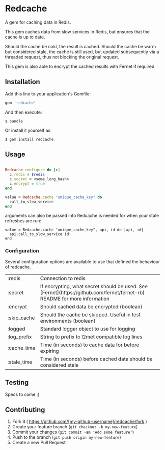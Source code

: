 # Redcache

A gem for caching data in Redis.

This gem caches data from slow services in Redis, but ensures that the cache is
up to date.

Should the cache be cold, the result is cached.  Should the cache be warm but
considered stale, the cache is still used, but updated subsequently via a
threaded request, thus not blocking the original request.

This gem is also able to encrypt the cached results with Fernet if required.

## Installation

Add this line to your application's Gemfile:

```ruby
gem 'redcache'
```

And then execute:

    $ bundle

Or install it yourself as:

    $ gem install redcache

## Usage

```ruby

Redcache.configure do |c|
  c.redis = $redis
  c.secret = <some_long_hash>
  c.encrypt = true
end

value = Redcache.cache "unique_cache_key" do
  call_to_slow_service
end
```

arguments can also be passed into Redcache is needed for when your stale
refreshes are run:

```
value = Redcache.cache "unique_cache_key", api, id do |api, id|
  api.call_to_slow_service id
end
```

### Configuration

Several configuration options are available to use that defined the behaviour of
redcache.

<table>
  <tr>
    <td>:redis</td>
    <td>Connection to redis</td>
  </tr>
  <tr>
    <td>:secret</td>
    <td>If encrypting, what secret should be used.  See [Fernet](https://github.com/fernet/fernet-rb) README for more
information</td>
  </tr>
  <tr>
    <td>:encrypt</td>
    <td>Should cached data be encrypted (boolean)</td>
  </tr>
  <tr>
    <td>:skip_cache</td>
    <td>Should the cache be skipped.  Useful in test environments (boolean)</td>
  </tr>
  <tr>
    <td>:logged</td>
    <td>Standard logger object to use for logging</td>
  </tr>
  <tr>
    <td>:log_prefix</td>
    <td>String to prefix to l2met compatible log lines</td>
  </tr>
  <tr>
    <td>:cache_time</td>
    <td>Time (in seconds) to cache data for before expiring</td>
  </tr>
  <tr>
    <td>:stale_time</td>
    <td>Time (in seconds) before cached data should be considered stale</td>
  </tr>
</table>

## Testing

Specs to come ;)

## Contributing

1. Fork it ( https://github.com/[my-github-username]/redcache/fork )
2. Create your feature branch (`git checkout -b my-new-feature`)
3. Commit your changes (`git commit -am 'Add some feature'`)
4. Push to the branch (`git push origin my-new-feature`)
5. Create a new Pull Request
